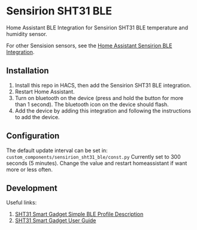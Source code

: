 # Sensirion SHT31 BLE

Home Assistant BLE Integration for Sensirion SHT31 BLE temperature and humidity sensor.

For other Sensision sensors, see the [Home Assistant Sensirion BLE Integration](https://www.home-assistant.io/integrations/sensirion_ble/).

## Installation

1. Install this repo in HACS, then add the Sensirion SHT31 BLE integration.
2. Restart Home Assistant.
3. Turn on bluetooth on the device (press and hold the button for more than 1 second). The bluetooth icon on the device should flash.
4. Add the device by adding this integration and following the instructions to add the device.

## Configuration

The default update interval can be set in: `custom_components/sensirion_sht31_ble/const.py`
Currently set to 300 seconds (5 minutes). Change the value and restart homeassistant if want more or less often.

## Development

Useful links:

1. [SHT31 Smart Gadget Simple BLE Profile Description](https://github.com/Sensirion/SmartGadget-Firmware/blob/master/Simple_BLE_Profile_Description.pdf)
2. [SHT31 Smart Gadget User Guide](https://sensirion.com/media/documents/429F0DF6/61643DC1/Sensirion_Humidity_Sensors_SHT3x_Smart-Gadget_User-Guide_1.pdf)
